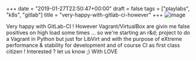 +++
date = "2019-01-27T22:50:47+00:00"
draft = false
tags = ["playlabs", "k8s", "gitlab"]
title = "very-happy-with-gitlab-ci-however"
+++
![image](/img/2019-01-27-very-happy-with-gitlab-ci-however/235a0863607d4971bc63569b3c686563f6628600c2aa4a40a910f62dfccacf41.png)

Very happy with GitLab-CI ! However Vagrant/VirtualBox are givin me false positives on high load some times ... so we're starting an r&amp;d; project to do a Vagrant in Python but just for LibVirt and with the purpose of eXtreme performance & stability for development and of course CI as first class citizen ! Interested ? let us know ;) With LOVE
